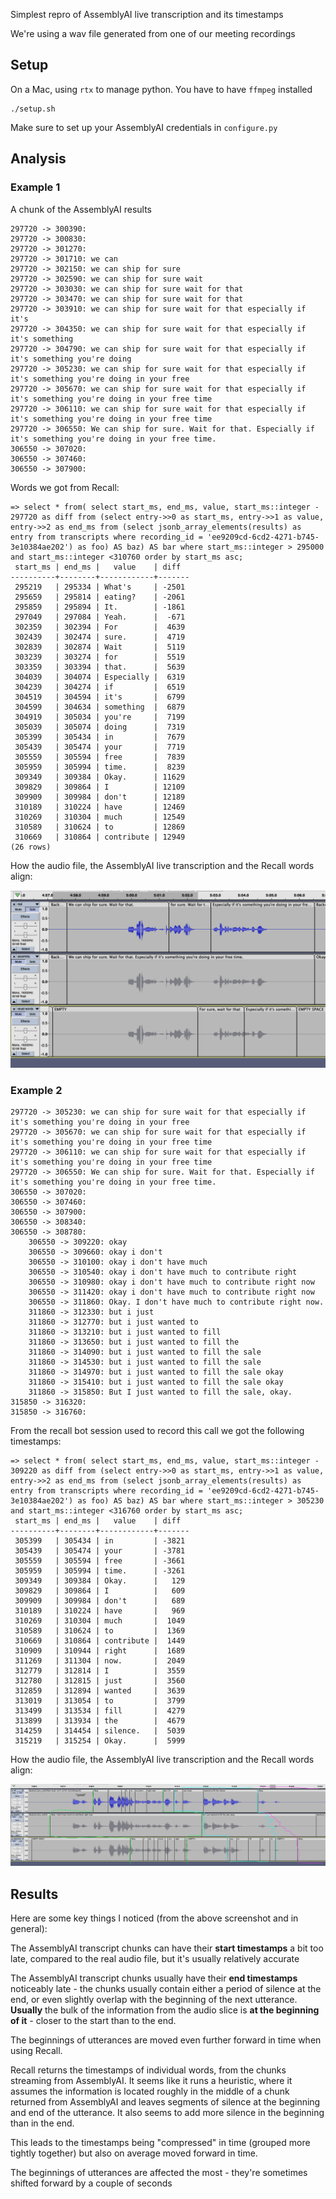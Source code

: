 Simplest repro of AssemblyAI live transcription and its timestamps

We're using a wav file generated from one of our meeting recordings

## Setup

On a Mac, using `rtx` to manage python. You have to have `ffmpeg` installed

```
./setup.sh
```

Make sure to set up your AssemblyAI credentials in `configure.py`

## Analysis 

### Example 1

A chunk of the AssemblyAI results

```
297720 -> 300390:
297720 -> 300830:
297720 -> 301270:
297720 -> 301710: we can
297720 -> 302150: we can ship for sure
297720 -> 302590: we can ship for sure wait
297720 -> 303030: we can ship for sure wait for that
297720 -> 303470: we can ship for sure wait for that
297720 -> 303910: we can ship for sure wait for that especially if it's
297720 -> 304350: we can ship for sure wait for that especially if it's something
297720 -> 304790: we can ship for sure wait for that especially if it's something you're doing
297720 -> 305230: we can ship for sure wait for that especially if it's something you're doing in your free
297720 -> 305670: we can ship for sure wait for that especially if it's something you're doing in your free time
297720 -> 306110: we can ship for sure wait for that especially if it's something you're doing in your free time
297720 -> 306550: We can ship for sure. Wait for that. Especially if it's something you're doing in your free time.
306550 -> 307020:
306550 -> 307460:
306550 -> 307900:
```

Words we got from Recall:

```
=> select * from( select start_ms, end_ms, value, start_ms::integer - 297720 as diff from (select entry->>0 as start_ms, entry->>1 as value, entry->>2 as end_ms from (select jsonb_array_elements(results) as entry from transcripts where recording_id = 'ee9209cd-6cd2-4271-b745-3e10384ae202') as foo) AS baz) AS bar where start_ms::integer > 295000 and start_ms::integer <310760 order by start_ms asc;
 start_ms | end_ms |   value    | diff
----------+--------+------------+-------
 295219   | 295334 | What's     | -2501
 295659   | 295814 | eating?    | -2061
 295859   | 295894 | It.        | -1861
 297049   | 297084 | Yeah.      |  -671
 302359   | 302394 | For        |  4639
 302439   | 302474 | sure.      |  4719
 302839   | 302874 | Wait       |  5119
 303239   | 303274 | for        |  5519
 303359   | 303394 | that.      |  5639
 304039   | 304074 | Especially |  6319
 304239   | 304274 | if         |  6519
 304519   | 304594 | it's       |  6799
 304599   | 304634 | something  |  6879
 304919   | 305034 | you're     |  7199
 305039   | 305074 | doing      |  7319
 305399   | 305434 | in         |  7679
 305439   | 305474 | your       |  7719
 305559   | 305594 | free       |  7839
 305959   | 305994 | time.      |  8239
 309349   | 309384 | Okay.      | 11629
 309829   | 309864 | I          | 12109
 309909   | 309984 | don't      | 12189
 310189   | 310224 | have       | 12469
 310269   | 310304 | much       | 12549
 310589   | 310624 | to         | 12869
 310669   | 310864 | contribute | 12949
(26 rows)
```

How the audio file, the AssemblyAI live transcription and the Recall words align:

![](img/ship_for_sure.png)

### Example 2

```
297720 -> 305230: we can ship for sure wait for that especially if it's something you're doing in your free
297720 -> 305670: we can ship for sure wait for that especially if it's something you're doing in your free time
297720 -> 306110: we can ship for sure wait for that especially if it's something you're doing in your free time
297720 -> 306550: We can ship for sure. Wait for that. Especially if it's something you're doing in your free time.
306550 -> 307020:
306550 -> 307460:
306550 -> 307900:
306550 -> 308340:
306550 -> 308780:
    306550 -> 309220: okay
    306550 -> 309660: okay i don't
    306550 -> 310100: okay i don't have much
    306550 -> 310540: okay i don't have much to contribute right
    306550 -> 310980: okay i don't have much to contribute right now
    306550 -> 311420: okay i don't have much to contribute right now
    306550 -> 311860: Okay. I don't have much to contribute right now.
    311860 -> 312330: but i just
    311860 -> 312770: but i just wanted to
    311860 -> 313210: but i just wanted to fill
    311860 -> 313650: but i just wanted to fill the
    311860 -> 314090: but i just wanted to fill the sale
    311860 -> 314530: but i just wanted to fill the sale
    311860 -> 314970: but i just wanted to fill the sale okay
    311860 -> 315410: but i just wanted to fill the sale okay
    311860 -> 315850: But I just wanted to fill the sale, okay.
315850 -> 316320:
315850 -> 316760:
```


From the recall bot session used to record this call we got the following timestamps:

```
=> select * from( select start_ms, end_ms, value, start_ms::integer - 309220 as diff from (select entry->>0 as start_ms, entry->>1 as value, entry->>2 as end_ms from (select jsonb_array_elements(results) as entry from transcripts where recording_id = 'ee9209cd-6cd2-4271-b745-3e10384ae202') as foo) AS baz) AS bar where start_ms::integer > 305230 and start_ms::integer <316760 order by start_ms asc;
 start_ms | end_ms |   value    | diff
----------+--------+------------+-------
 305399   | 305434 | in         | -3821
 305439   | 305474 | your       | -3781
 305559   | 305594 | free       | -3661
 305959   | 305994 | time.      | -3261
 309349   | 309384 | Okay.      |   129
 309829   | 309864 | I          |   609
 309909   | 309984 | don't      |   689
 310189   | 310224 | have       |   969
 310269   | 310304 | much       |  1049
 310589   | 310624 | to         |  1369
 310669   | 310864 | contribute |  1449
 310909   | 310944 | right      |  1689
 311269   | 311304 | now.       |  2049
 312779   | 312814 | I          |  3559
 312780   | 312815 | just       |  3560
 312859   | 312894 | wanted     |  3639
 313019   | 313054 | to         |  3799
 313499   | 313534 | fill       |  4279
 313899   | 313934 | the        |  4679
 314259   | 314454 | silence.   |  5039
 315219   | 315254 | Okay.      |  5999
```

How the audio file, the AssemblyAI live transcription and the Recall words align:

![](img/not_much.png)

## Results 

Here are some key things I noticed (from the above screenshot and in general):

The AssemblyAI transcript chunks can have their **start timestamps** a bit too late, compared to the real audio file, but it's usually relatively accurate

The AssemblyAI transcript chunks usually have their **end timestamps** noticeably late - the chunks usually contain either a period of silence at the end, or even slightly overlap with the beginning of the next utterance. **Usually** the bulk of the information from the audio slice is **at the beginning of it** - closer to the start than to the end.

The beginnings of utterances are moved even further forward in time when using Recall.

Recall returns the timestamps of individual words, from the chunks streaming from AssemblyAI. It seems like it runs a heuristic, where it assumes the information is located roughly in the middle of a chunk returned from AssemblyAI and leaves segments of silence at the beginning and end of the utterance. It also seems to add more silence in the beginning than in the end.

This leads to the timestamps being "compressed" in time (grouped more tightly together) but also on average moved forward in time. 

The beginnings of utterances are affected the most - they're sometimes shifted forward by a couple of seconds


